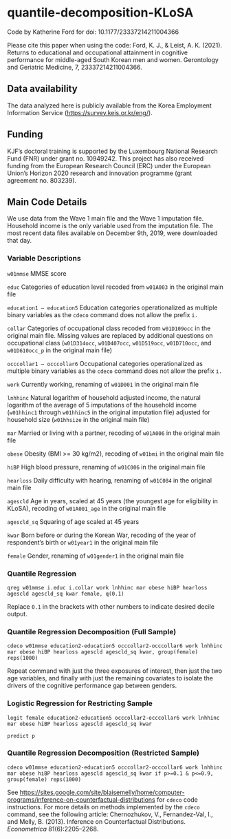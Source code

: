 # quantile-decomposition-KLoSA
Code by Katherine Ford for doi: 10.1177/23337214211004366

Please cite this paper when using the code: Ford, K. J., & Leist, A. K. (2021). Returns to educational and occupational attainment in cognitive performance for middle-aged South Korean men and women. Gerontology and Geriatric Medicine, 7, 23337214211004366.

## Data availability
The data analyzed here is publicly available from the Korea Employment Information Service (https://survey.keis.or.kr/eng/).

## Funding
KJF’s doctoral training is supported by the Luxembourg National Research Fund (FNR) under grant no. 10949242. This project has also received funding from the European Research Council (ERC) under the European Union’s Horizon 2020 research and innovation programme (grant agreement
no. 803239).


## Main Code Details
We use data from the Wave 1 main file and the Wave 1 imputation file. Household income is the only variable used from the imputation file. The most recent data files available on December 9th, 2019, were downloaded that day. 

### Variable Descriptions
`w01mmse` MMSE score

`educ` Categories of education level recoded from `w01A003` in the original main file

`education1 – education5` Education categories operationalized as multiple binary variables as the `cdeco` command does not allow the prefix `i.`

`collar` Categories of occupational class recoded from `w01D109occ` in the original main file. Missing values are replaced by additional questions on occupational class (`w01D314occ`, `w01D407occ`, `w01D519occ`, `w01D710occ`, and `w01D610occ_p` in the original main file)

`occcollar1 – occcollar6` Occupational categories operationalized as multiple binary variables as the `cdeco` command does not allow the prefix `i.`

`work` Currently working, renaming of `w01D001` in the original main file

`lnhhinc` Natural logarithm of household adjusted income, the natural logarithm of the average of 5 imputations of the household income (`w01hhinc1` through `w01hhinc5` in the original imputation file) adjusted for household size (`w01hhsize` in the original main file) 

`mar` Married or living with a partner, recoding of `w01A006` in the original main file

`obese` Obesity (BMI >= 30 kg/m2), recoding of `w01bmi` in the original main file

`hiBP` High blood pressure, renaming of `w01C006` in the original main file

`hearloss` Daily difficulty with hearing, renaming of `w01C084` in the original main file

`agescld` Age in years, scaled at 45 years (the youngest age for eligibility in KLoSA), recoding of `w01A001_age` in the original main file

`agescld_sq` Squaring of age scaled at 45 years

`kwar` Born before or during the Korean War, recoding of the year of respondent’s birth or `w01year1` in the original main file

`female` Gender, renaming of `w01gender1` in the original main file

### Quantile Regression
`qreg w01mmse i.educ i.collar work lnhhinc mar obese hiBP hearloss agescld agescld_sq kwar female, q(0.1)`  

Replace `0.1` in the brackets with other numbers to indicate desired decile output.
### Quantile Regression Decomposition (Full Sample)
`cdeco w01mmse education2-education5 occcollar2-occcollar6 work lnhhinc mar obese hiBP hearloss agescld agescld_sq kwar, group(female) reps(1000)`

Repeat command with just the three exposures of interest, then just the two age variables, and finally with just the remaining covariates to isolate the drivers of the cognitive performance gap between genders.
### Logistic Regression for Restricting Sample
`logit female education2-education5 occcollar2-occcollar6 work lnhhinc mar obese hiBP hearloss agescld agescld_sq kwar`

`predict p`
### Quantile Regression Decomposition (Restricted Sample)
`cdeco w01mmse education2-education5 occcollar2-occcollar6 work lnhhinc mar obese hiBP hearloss agescld agescld_sq kwar if p>=0.1 & p<=0.9, group(female) reps(1000)`

See https://sites.google.com/site/blaisemelly/home/computer-programs/inference-on-counterfactual-distributions for `cdeco` code instructions. For more details on methods implemented by the `cdeco` command, see the following article: Chernozhukov, V., Fernandez-Val, I., and Melly, B. (2013). Inference on Counterfactual Distributions. *Econometrica* 81(6):2205–2268.

